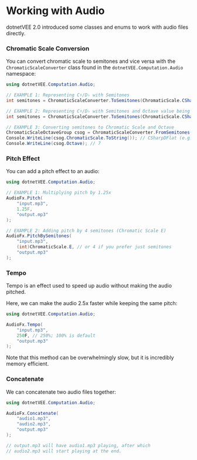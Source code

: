 # Working with Audio
dotnetVEE 2.0 introduced some classes and enums to work with audio files directly.

### Chromatic Scale Conversion
You can convert chromatic scale to semitones and vice versa with the `ChromaticScaleConverter` class found in the `dotnetVEE.Computation.Audio` namespace:
```cs
using dotnetVEE.Computation.Audio;

// EXAMPLE 1: Representing C♯/D♭ with Semitones
int semitones = ChromaticScaleConverter.ToSemitones(ChromaticScale.CSharpDFlat); // 1

// EXAMPLE 2: Representing C♯/D♭ with Semitones and Octave value being 7:
int semitones = ChromaticScaleConverter.ToSemitones(ChromaticScale.CSharpDFlat, 7); // 85

// EXAMPLE 3: Converting semitones to Chromatic Scale and Octave
ChromaticScaleOctaveGroup csog = ChromaticScaleConverter.FromSemitones(85);
Console.WriteLine(csog.ChromaticScale.ToString()); // CSharpDFlat (e.g. C♯/D♭)
Console.WriteLine(csog.Octave); // 7
```

### Pitch Effect
You can add a pitch effect to an audio:
```cs
using dotnetVEE.Computation.Audio;

// EXAMPLE 1: Multiplying pitch by 1.25x
AudioFx.Pitch(
    "input.mp3",
    1.25F,
    "output.mp3"
);

// EXAMPLE 2: Adding pitch by 4 semitones (Chromatic Scale E)
AudioFx.PitchBySemitones(
    "input.mp3",
    (int)ChromaticScale.E, // or 4 if you prefer just semitones
    "output.mp3"
);
```

### Tempo
Tempo is an effect used to speed up audio without making
the audio pitched.

Here, we can make the audio 2.5x faster while keeping the same pitch:
```cs
using dotnetVEE.Computation.Audio;

AudioFx.Tempo(
    "input.mp3",
    250F, // 250%; 100% is default
    "output.mp3"
);
```
Note that this method can be overwhelmingly slow, but it is incredibly memory efficient.

### Concatenate
We can concatenate two audio files together:
```cs
using dotnetVEE.Computation.Audio;

AudioFx.Concatenate(
    "audio1.mp3",
    "audio2.mp3",
    "output.mp3"
);

// output.mp3 will have audio1.mp3 playing, after which
// audio2.mp3 will start playing at the end.
```

